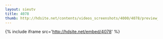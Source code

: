 ```yaml
---
layout: sieutv
title: 4078
thumb: http://hdsite.net/contents/videos_screenshots/4000/4078/preview_360p.mp4.jpg
---
```

{% include iframe src='http://hdsite.net/embed/4078' %}
 
